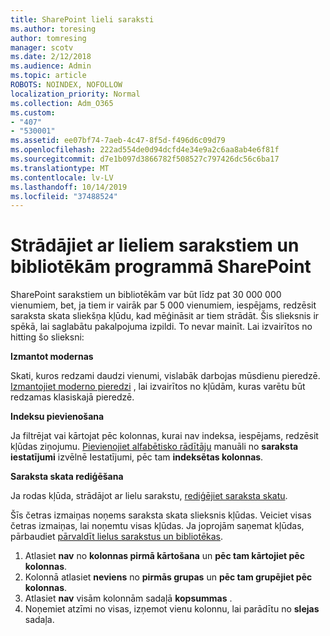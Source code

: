 ```yaml
---
title: SharePoint lieli saraksti
ms.author: toresing
author: tomresing
manager: scotv
ms.date: 2/12/2018
ms.audience: Admin
ms.topic: article
ROBOTS: NOINDEX, NOFOLLOW
localization_priority: Normal
ms.collection: Adm_O365
ms.custom:
- "407"
- "530001"
ms.assetid: ee07bf74-7aeb-4c47-8f5d-f496d6c09d79
ms.openlocfilehash: 222ad554de0d94dcfd4e34e9a2c6aa8ab4e6f81f
ms.sourcegitcommit: d7e1b097d3866782f508527c797426dc56c6ba17
ms.translationtype: MT
ms.contentlocale: lv-LV
ms.lasthandoff: 10/14/2019
ms.locfileid: "37488524"
---
```

# <a name="work-with-large-lists-and-libraries-in-sharepoint"></a>Strādājiet ar lieliem sarakstiem un bibliotēkām programmā SharePoint

SharePoint sarakstiem un bibliotēkām var būt līdz pat 30 000 000 vienumiem, bet, ja tiem ir vairāk par 5 000 vienumiem, iespējams, redzēsit saraksta skata sliekšņa kļūdu, kad mēģināsit ar tiem strādāt. Šis slieksnis ir spēkā, lai saglabātu pakalpojuma izpildi. To nevar mainīt. Lai izvairītos no hitting šo slieksni:

**Izmantot modernas**

Skati, kuros redzami daudzi vienumi, vislabāk darbojas mūsdienu pieredzē. [Izmantojiet moderno pieredzi](https://support.office.com/article/66dac24b-4177-4775-bf50-3d267318caa9) , lai izvairītos no kļūdām, kuras varētu būt redzamas klasiskajā pieredzē.

**Indeksu pievienošana**

Ja filtrējat vai kārtojat pēc kolonnas, kurai nav indeksa, iespējams, redzēsit kļūdas ziņojumu. [Pievienojiet alfabētisko rādītāju](https://support.office.com/article/f3f00554-b7dc-44d1-a2ed-d477eac463b0) manuāli no **saraksta iestatījumi** izvēlnē Iestatījumi, pēc tam **indeksētas kolonnas**.

**Saraksta skata rediģēšana**

Ja rodas kļūda, strādājot ar lielu sarakstu, [rediģējiet saraksta skatu](https://support.office.com/article/15916903-e79a-423f-b4e2-02d37e1ff372).

Šīs četras izmaiņas noņems saraksta skata slieksnis kļūdas. Veiciet visas četras izmaiņas, lai noņemtu visas kļūdas. Ja joprojām saņemat kļūdas, pārbaudiet [pārvaldīt lielus sarakstus un bibliotēkas](https://support.office.com/article/B8588DAE-9387-48C2-9248-C24122F07C59).

1. Atlasiet **nav** no **kolonnas pirmā kārtošana** un **pēc tam kārtojiet pēc kolonnas**.
2. Kolonnā atlasiet **neviens** no **pirmās grupas** un **pēc tam grupējiet pēc kolonnas**.
3. Atlasiet **nav** visām kolonnām sadaļā **kopsummas** .
4. Noņemiet atzīmi no visas, izņemot vienu kolonnu, lai parādītu no **slejas** sadaļa.

